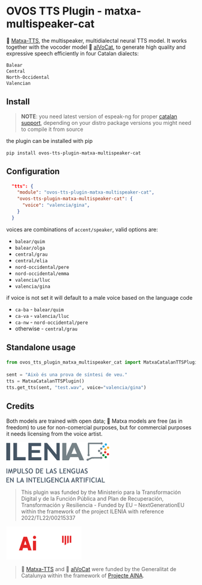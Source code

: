 # OVOS TTS Plugin - matxa-multispeaker-cat

🍵 [Matxa-TTS](https://huggingface.co/projecte-aina/matxa-tts-cat-multiaccent), the multispeaker, multidialectal neural TTS model.  It works together with the vocoder model 🥑 [alVoCat](https://huggingface.co/projecte-aina/alvocat-vocos-22khz), to generate high quality and expressive speech efficiently in four Catalan dialects:

    Balear
    Central
    North-Occidental
    Valencian

## Install

> **NOTE**: you need latest version of espeak-ng for proper [catalan support](https://github.com/espeak-ng/espeak-ng/pull/1681), depending on your distro package versions you might need to compile it from source

the plugin can be installed with pip

`pip install ovos-tts-plugin-matxa-multispeaker-cat`

## Configuration

```json
  "tts": {
    "module": "ovos-tts-plugin-matxa-multispeaker-cat",
    "ovos-tts-plugin-matxa-multispeaker-cat": {
      "voice": "valencia/gina",
    }
  }
```
voices are combinations of `accent/speaker`, valid options are:
- `balear/quim`
- `balear/olga`
- `central/grau`
- `central/elia`
- `nord-occidental/pere`
- `nord-occidental/emma`
- `valencia/lluc`
- `valencia/gina`

if voice is not set it will default to a male voice based on the language code
- `ca-ba` - `balear/quim`
- `ca-va` - `valencia/lluc`
- `ca-nw` - `nord-occidental/pere`
- otherwise - `central/grau`

## Standalone usage

```python
from ovos_tts_plugin_matxa_multispeaker_cat import MatxaCatalanTTSPlugin

sent = "Això és una prova de síntesi de veu."
tts = MatxaCatalanTTSPlugin()
tts.get_tts(sent, "test.wav", voice="valencia/gina")
```


## Credits

Both models are trained with open data; 🍵 Matxa models are free (as in freedom) to use for non-comercial purposes, but for commercial purposes it needs licensing from the voice artist.

![img.png](img.png)
> This plugin was funded by the Ministerio para la Transformación Digital y de la Función Pública and Plan de Recuperación, Transformación y Resiliencia - Funded by EU – NextGenerationEU within the framework of the project ILENIA with reference 2022/TL22/00215337

![img_1.png](img_1.png)
> 🍵 [Matxa-TTS](https://huggingface.co/projecte-aina/matxa-tts-cat-multiaccent) and  🥑 [alVoCat](https://huggingface.co/projecte-aina/alvocat-vocos-22khz) were funded by the Generalitat de Catalunya within the framework of [Projecte AINA](https://politiquesdigitals.gencat.cat/ca/economia/catalonia-ai/aina).
